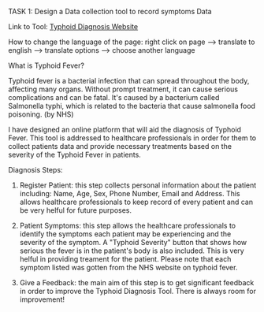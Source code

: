 TASK 1: Design a Data collection tool to record symptoms Data

Link to Tool: [Typhoid Diagnosis Website](https://bisola7.github.io/Typhoid-Tool/ "Typhoid Diagnosis Website")

How to change the language of the page: right click on page --> translate to english --> translate options --> choose another language

What is Typhoid Fever?

Typhoid fever is a bacterial infection that can spread throughout the body, affecting many organs. Without prompt treatment, it can cause serious complications and can be fatal. It's caused by a bacterium called Salmonella typhi, which is related to the bacteria that cause salmonella food poisoning. (by NHS)

I have designed an online platform that will aid the diagnosis of Typhoid Fever.
This tool is addressed to healthcare professionals in order for them to collect patients data and provide necessary treatments based on the severity of the Typhoid Fever in patients.

Diagnosis Steps: 
1. Register Patient: 
this step collects personal information about the patient including: Name, Age, Sex, Phone Number, Email and Address. This allows healthcare professionals to keep record of every patient and can be very helful for future purposes.

2. Patient Symptoms:
this step allows the healthcare professionals to identify the symptoms each patient may be experiencing and the severity of the symptom. A "Typhoid Severity" button that shows how serious the fever is in the patient's body is also included. This is very helful in providing treament for the patient. Please note that each symptom listed was gotten from the NHS website on typhoid fever.

3. Give a Feedback:
the main aim of this step is to get significant feedback in order to improve the Typhoid Diagnosis Tool. There is always room for improvement!

